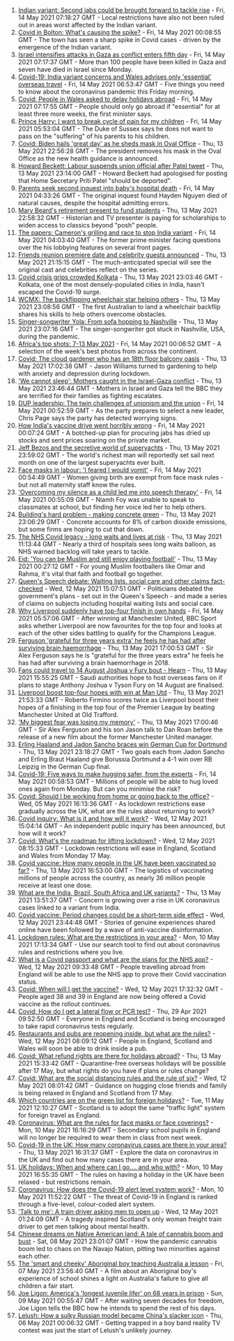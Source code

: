 1. [Indian variant: Second jabs could be brought forward to tackle rise](https://www.bbc.co.uk/news/uk-57109660) - Fri, 14 May 2021 07:18:27 GMT - Local restrictions have also not been ruled out in areas worst affected by the Indian variant.
2. [Covid in Bolton: What's causing the spike?](https://www.bbc.co.uk/news/health-57094274) - Fri, 14 May 2021 00:08:55 GMT - The town has seen a sharp spike in Covid cases - driven by the emergence of the Indian variant.
3. [Israel intensifies attacks in Gaza as conflict enters fifth day](https://www.bbc.co.uk/news/world-middle-east-57110368) - Fri, 14 May 2021 07:17:37 GMT - More than 100 people have been killed in Gaza and seven have died in Israel since Monday.
4. [Covid-19: India variant concerns and Wales advises only 'essential' overseas travel](https://www.bbc.co.uk/news/uk-57108879) - Fri, 14 May 2021 06:53:47 GMT - Five things you need to know about the coronavirus pandemic this Friday morning.
5. [Covid: People in Wales asked to delay holidays abroad](https://www.bbc.co.uk/news/uk-wales-57102249) - Fri, 14 May 2021 07:17:55 GMT - People should only go abroad if "essential" for at least three more weeks, the first minister says.
6. [Prince Harry: I want to break cycle of pain for my children](https://www.bbc.co.uk/news/uk-57110267) - Fri, 14 May 2021 05:53:04 GMT - The Duke of Sussex says he does not want to pass on the "suffering" of his parents to his children.
7. [Covid: Biden hails 'great day' as he sheds mask in Oval Office](https://www.bbc.co.uk/news/world-us-canada-57109039) - Thu, 13 May 2021 22:56:28 GMT - The president removes his mask in the Oval Office as the new health guidance is announced.
8. [Howard Beckett: Labour suspends union official after Patel tweet](https://www.bbc.co.uk/news/uk-politics-57109007) - Thu, 13 May 2021 23:14:00 GMT - Howard Beckett had apologised for posting that Home Secretary Priti Patel "should be deported".
9. [Parents seek second inquest into baby's hospital death](https://www.bbc.co.uk/news/uk-56905845) - Fri, 14 May 2021 04:33:26 GMT - The original inquest found Hayden Nguyen died of natural causes, despite the hospital admitting errors.
10. [Mary Beard's retirement present to fund students](https://www.bbc.co.uk/news/education-57102489) - Thu, 13 May 2021 22:58:32 GMT - Historian and TV presenter is paying for scholarships to widen access to classics beyond "posh" people.
11. [The papers: Cameron's grilling and race to stop India variant](https://www.bbc.co.uk/news/blogs-the-papers-57109533) - Fri, 14 May 2021 04:03:40 GMT - The former prime minister facing questions over the his lobbying features on several front pages.
12. [Friends reunion premiere date and celebrity guests announced](https://www.bbc.co.uk/news/entertainment-arts-57109563) - Thu, 13 May 2021 21:15:15 GMT - The much-anticipated special will see the original cast and celebrities reflect on the series.
13. [Covid crisis grips crowded Kolkata](https://www.bbc.co.uk/news/world-asia-india-57106648) - Thu, 13 May 2021 23:03:46 GMT - Kolkata, one of the most densely-populated cities in India, hasn't escaped the Covid-19 surge.
14. [WCMX: The backflipping wheelchair star helping others](https://www.bbc.co.uk/news/world-australia-57096337) - Thu, 13 May 2021 23:08:56 GMT - The first Australian to land a wheelchair backflip shares his skills to help others overcome obstacles.
15. [Singer-songwriter Yola: From sofa hopping to Nashville](https://www.bbc.co.uk/news/entertainment-arts-57104317) - Thu, 13 May 2021 23:07:16 GMT - The singer-songwriter got stuck in Nashville, USA, during the pandemic.
16. [Africa's top shots: 7-13 May 2021](https://www.bbc.co.uk/news/world-africa-57101961) - Fri, 14 May 2021 00:06:52 GMT - A selection of the week's best photos from across the continent.
17. [Covid: The cloud gardener who has an 18th floor balcony oasis](https://www.bbc.co.uk/news/uk-england-manchester-57106688) - Thu, 13 May 2021 17:02:38 GMT - Jason Williams turned to gardening to help with anxiety and depression during lockdown.
18. ['We cannot sleep': Mothers caught in the Israel-Gaza conflict](https://www.bbc.co.uk/news/world-middle-east-57105473) - Thu, 13 May 2021 23:46:44 GMT - Mothers in Israel and Gaza tell the BBC they are terrified for their families as fighting escalates.
19. [DUP leadership: The twin challenges of unionism and the union](https://www.bbc.co.uk/news/uk-northern-ireland-57108419) - Fri, 14 May 2021 00:52:59 GMT - As the party prepares to select a new leader, Chris Page says the party has detected worrying signs.
20. [How India's vaccine drive went horribly wrong](https://www.bbc.co.uk/news/world-asia-india-57007004) - Fri, 14 May 2021 00:07:24 GMT - A botched-up plan for procuring jabs has dried up stocks and sent prices soaring on the private market.
21. [Jeff Bezos and the secretive world of superyachts](https://www.bbc.co.uk/news/world-us-canada-57079327) - Thu, 13 May 2021 23:59:02 GMT - The world's richest man will reportedly set sail next month on one of the largest superyachts ever built.
22. [Face masks in labour: 'I feared I would vomit'](https://www.bbc.co.uk/news/health-57021736) - Fri, 14 May 2021 00:54:49 GMT - Women giving birth are exempt from face mask rules - but not all maternity staff know the rules.
23. ['Overcoming my silence as a child led me into speech therapy'](https://www.bbc.co.uk/news/uk-england-merseyside-57062085) - Fri, 14 May 2021 00:55:09 GMT - Niamh Foy was unable to speak to classmates at school, but finding her voice led her to help others.
24. [Building's hard problem - making concrete green](https://www.bbc.co.uk/news/business-56716859) - Thu, 13 May 2021 23:06:29 GMT - Concrete accounts for 8% of carbon dioxide emissions, but some firms are hoping to cut that down.
25. [The NHS Covid legacy - long waits and lives at risk](https://www.bbc.co.uk/news/health-57092797) - Thu, 13 May 2021 11:13:44 GMT - Nearly a third of hospitals sees long waits balloon, as NHS warned backlog will take years to tackle.
26. [Eid: 'You can be Muslim and still enjoy playing football'](https://www.bbc.co.uk/news/newsbeat-57056933) - Thu, 13 May 2021 00:27:12 GMT - For young Muslim footballers like Omar and Rahma, it's vital that faith and football go together.
27. [Queen's Speech debate: Waiting lists, social care and other claims fact-checked](https://www.bbc.co.uk/news/57076024) - Wed, 12 May 2021 15:07:51 GMT - Politicians debated the government's plans - set out in the Queen's Speech - and made a series of claims on subjects including hospital waiting lists and social care.
28. [Why Liverpool suddenly have top-four finish in own hands](https://www.bbc.co.uk/sport/football/57049608) - Fri, 14 May 2021 05:57:06 GMT - After winning at Manchester United, BBC Sport asks whether Liverpool are now favourites for the top four and looks at each of the other sides battling to qualify for the Champions League.
29. [Ferguson 'grateful for three years extra' he feels he has had after surviving brain haemorrhage](https://www.bbc.co.uk/sport/football/57098656) - Thu, 13 May 2021 17:00:53 GMT - Sir Alex Ferguson says he is "grateful for the three years extra" he feels he has had after surviving a brain haemorrhage in 2018.
30. [Fans could travel to 14 August Joshua v Fury bout - Hearn](https://www.bbc.co.uk/sport/boxing/57106074) - Thu, 13 May 2021 15:55:25 GMT - Saudi authorities hope to host overseas fans on if plans to stage Anthony Joshua v Tyson Fury on 14 August are finalised.
31. [Liverpool boost top-four hopes with win at Man Utd](https://www.bbc.co.uk/sport/football/56876294) - Thu, 13 May 2021 21:53:33 GMT - Roberto Firmino scores twice as Liverpool boost their hopes of a finishing in the top four of the Premier League by beating Manchester United at Old Trafford.
32. ['My biggest fear was losing my memory'](https://www.bbc.co.uk/sport/av/football/57106328) - Thu, 13 May 2021 17:00:46 GMT - Sir Alex Ferguson and his son Jason talk to Dan Roan before the release of a new film about the former Manchester United manager.
33. [Erling Haaland and Jadon Sancho braces win German Cup for Dortmund](https://www.bbc.co.uk/sport/av/football/57110107) - Thu, 13 May 2021 23:18:27 GMT - Two goals each from Jadon Sancho and Erling Braut Haaland give Borussia Dortmund a 4-1 win over RB Leipzig in the German Cup final.
34. [Covid-19: Five ways to make hugging safer, from the experts](https://www.bbc.co.uk/news/uk-57083571) - Fri, 14 May 2021 00:58:53 GMT - Millions of people will be able to hug loved ones again from Monday. But can you minimise the risk?
35. [Covid: Should I be working from home or going back to the office?](https://www.bbc.co.uk/news/business-52567567) - Wed, 05 May 2021 16:13:36 GMT - As lockdown restrictions ease gradually across the UK, what are the rules about returning to work?
36. [Covid inquiry: What is it and how will it work?](https://www.bbc.co.uk/news/explainers-57085964) - Wed, 12 May 2021 15:04:14 GMT - An independent public inquiry has been announced, but how will it work?
37. [Covid: What's the roadmap for lifting lockdown?](https://www.bbc.co.uk/news/explainers-52530518) - Wed, 12 May 2021 08:15:33 GMT - Lockdown restrictions will ease in England, Scotland and Wales from Monday 17 May.
38. [Covid vaccine: How many people in the UK have been vaccinated so far?](https://www.bbc.co.uk/news/health-55274833) - Thu, 13 May 2021 16:53:00 GMT - The logistics of vaccinating millions of people across the country, as nearly 36 million people receive at least one dose.
39. [What are the India, Brazil, South Africa and UK variants?](https://www.bbc.co.uk/news/health-55659820) - Thu, 13 May 2021 13:51:37 GMT - Concern is growing over a rise in UK coronavirus cases linked to a variant from India.
40. [Covid vaccine: Period changes could be a short-term side effect](https://www.bbc.co.uk/news/health-56901353) - Wed, 12 May 2021 23:44:48 GMT - Stories of genuine experiences shared online have been followed by a wave of anti-vaccine disinformation.
41. [Lockdown rules: What are the restrictions in your area?](https://www.bbc.co.uk/news/uk-54373904) - Mon, 10 May 2021 17:13:34 GMT - Use our search tool to find out about coronavirus rules and restrictions where you live.
42. [What is a Covid passport and what are the plans for the NHS app?](https://www.bbc.co.uk/news/explainers-55718553) - Wed, 12 May 2021 09:33:48 GMT - People travelling abroad from England will be able to use the NHS app to prove their Covid vaccination status.
43. [Covid: When will I get the vaccine?](https://www.bbc.co.uk/news/health-55045639) - Wed, 12 May 2021 17:32:32 GMT - People aged 38 and 39 in England are now being offered a Covid vaccine as the rollout continues.
44. [Covid: How do I get a lateral flow or PCR test?](https://www.bbc.co.uk/news/health-51943612) - Thu, 29 Apr 2021 09:52:50 GMT - Everyone in England and Scotland is being encouraged to take rapid coronavirus tests regularly.
45. [Restaurants and pubs are reopening inside, but what are the rules?](https://www.bbc.co.uk/news/business-52977388) - Wed, 12 May 2021 08:09:12 GMT - People in England, Scotland and Wales will soon be able to drink inside a pub.
46. [Covid: What refund rights are there for holidays abroad?](https://www.bbc.co.uk/news/business-51615412) - Thu, 13 May 2021 15:33:42 GMT - Quarantine-free overseas holidays will be possible after 17 May, but what rights do you have if plans or rules change?
47. [Covid: What are the social distancing rules and the rule of six?](https://www.bbc.co.uk/news/uk-51506729) - Wed, 12 May 2021 08:01:42 GMT - Guidance on hugging close friends and family is being relaxed in England and Scotland from 17 May.
48. [Which countries are on the green list for foreign holidays?](https://www.bbc.co.uk/news/explainers-52544307) - Tue, 11 May 2021 12:10:27 GMT - Scotland is to adopt the same "traffic light" system for foreign travel as England.
49. [Coronavirus: What are the rules for face masks or face coverings?](https://www.bbc.co.uk/news/health-51205344) - Mon, 10 May 2021 16:16:29 GMT - Secondary school pupils in England will no longer be required to wear them in class from next week.
50. [Covid-19 in the UK: How many coronavirus cases are there in your area?](https://www.bbc.co.uk/news/uk-51768274) - Thu, 13 May 2021 16:31:37 GMT - Explore the data on coronavirus in the UK and find out how many cases there are in your area.
51. [UK holidays: When and where can I go.... and who with?](https://www.bbc.co.uk/news/explainers-52646738) - Mon, 10 May 2021 16:55:35 GMT - The rules on having a holiday in the UK have been relaxed - but restrictions remain.
52. [Coronavirus: How does the Covid-19 alert level system work?](https://www.bbc.co.uk/news/explainers-52634739) - Mon, 10 May 2021 11:52:22 GMT - The threat of Covid-19 in England is ranked through a five-level, colour-coded alert system.
53. ['Talk to me': A train driver asking men to open up](https://www.bbc.co.uk/news/stories-57060971) - Wed, 12 May 2021 01:24:09 GMT - A tragedy inspired Scotland's only woman freight train driver to get men talking about mental health.
54. [Chinese dreams on Native American land: A tale of cannabis boom and bust](https://www.bbc.co.uk/news/world-us-canada-56835897) - Sat, 08 May 2021 23:01:07 GMT - How the pandemic cannabis boom led to chaos on the Navajo Nation, pitting two minorities against each other.
55. [The 'smart and cheeky' Aboriginal boy teaching Australia a lesson](https://www.bbc.co.uk/news/stories-56544429) - Fri, 07 May 2021 23:56:40 GMT - A film about an Aboriginal boy's experience of school shines a light on Australia's failure to give all children a fair start.
56. [Joe Ligon: America's 'longest juvenile lifer' on 68 years in prison](https://www.bbc.co.uk/news/world-us-canada-57022924) - Sun, 09 May 2021 00:55:47 GMT - After waiting seven decades for freedom, Joe Ligon tells the BBC how he intends to spend the rest of his days.
57. [Lelush: How a sulky Russian model became China's slacker icon](https://www.bbc.co.uk/news/world-asia-china-56967923) - Thu, 06 May 2021 00:06:32 GMT - Getting trapped in a boy band reality TV contest was just the start of Lelush's unlikely journey.
